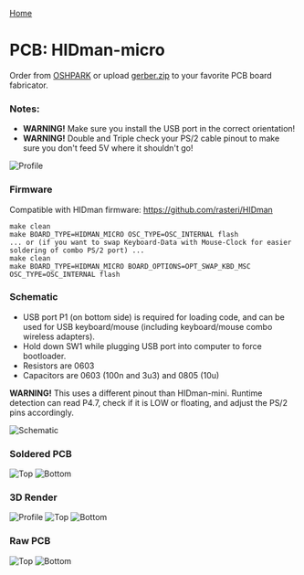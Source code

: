 [Home](/README.md)
# PCB: HIDman-micro

Order from [OSHPARK](https://oshpark.com/shared_projects/RKMXx0oz) or upload [gerber.zip](output/gerber.zip) to your favorite PCB board fabricator.

### Notes:
- **WARNING!** Make sure you install the USB port in the correct orientation!
- **WARNING!** Double and Triple check your PS/2 cable pinout to make sure you don't feed 5V where it shouldn't go!

![Profile](https://github.com/serisman/HIDman-mini/blob/main/pictures/HIDman-micro/Compared%20to%20PS2%20Cable%202.jpg?raw=true)

### Firmware

Compatible with HIDman firmware: https://github.com/rasteri/HIDman

```
make clean
make BOARD_TYPE=HIDMAN_MICRO OSC_TYPE=OSC_INTERNAL flash
... or (if you want to swap Keyboard-Data with Mouse-Clock for easier soldering of combo PS/2 port) ...
make clean
make BOARD_TYPE=HIDMAN_MICRO BOARD_OPTIONS=OPT_SWAP_KBD_MSC OSC_TYPE=OSC_INTERNAL flash
```

### Schematic
- USB port P1 (on bottom side) is required for loading code, and can be used for USB keyboard/mouse (including keyboard/mouse combo wireless adapters).
- Hold down SW1 while plugging USB port into computer to force bootloader.
- Resistors are 0603
- Capacitors are 0603 (100n and 3u3) and 0805 (10u)

**WARNING!** This uses a different pinout than HIDman-mini.  Runtime detection can read P4.7, check if it is LOW or floating, and adjust the PS/2 pins accordingly.

![Schematic](https://github.com/serisman/HIDman-mini/blob/main/KiCad%20PCBs/HIDman-micro/output/Schematic.png?raw=true)

### Soldered PCB
![Top](https://github.com/serisman/HIDman-mini/blob/main/pictures/HIDman-micro/Top.jpg?raw=true)
![Bottom](https://github.com/serisman/HIDman-mini/blob/main/pictures/HIDman-micro/Bottom.jpg?raw=true)

### 3D Render
![Profile](https://github.com/serisman/HIDman-mini/blob/main/KiCad%20PCBs/HIDman-micro/output/3D%20Profile.png?raw=true)
![Top](https://github.com/serisman/HIDman-mini/blob/main/KiCad%20PCBs/HIDman-micro/output/3D%20Top.png?raw=true)
![Bottom](https://github.com/serisman/HIDman-mini/blob/main/KiCad%20PCBs/HIDman-micro/output/3D%20Bottom.png?raw=true)

### Raw PCB
![Top](https://github.com/serisman/HIDman-mini/blob/main/KiCad%20PCBs/HIDman-micro/output/OSHPARK%20Top.png?raw=true)
![Bottom](https://github.com/serisman/HIDman-mini/blob/main/KiCad%20PCBs/HIDman-micro/output/OSHPARK%20Bottom.png?raw=true)
